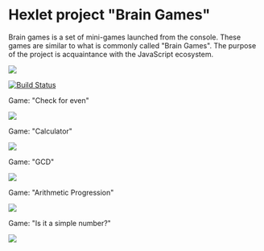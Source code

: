# Hexlet project "Brain Games"

Brain games is a set of mini-games launched from the console. These games are similar to what is commonly called "Brain Games". The purpose of the project is acquaintance with the JavaScript ecosystem.

<a href="https://codeclimate.com/github/Abrekov/project-lvl1-s462/maintainability"><img src="https://api.codeclimate.com/v1/badges/7e979d45960555010423/maintainability" /></a>

[![Build Status](https://travis-ci.org/Abrekov/project-lvl1-s462.svg?branch=master)](https://travis-ci.org/Abrekov/project-lvl1-s462)

Game: "Check for even"

<a href="https://asciinema.org/a/qaGyxjPFb7oSTdJ37T9pVBLDF" target="_blank"><img src="https://asciinema.org/a/qaGyxjPFb7oSTdJ37T9pVBLDF.svg" /></a>
<script id="asciicast-qaGyxjPFb7oSTdJ37T9pVBLDF" src="https://asciinema.org/a/qaGyxjPFb7oSTdJ37T9pVBLDF.js" async></script>

Game: "Calculator"

<a href="https://asciinema.org/a/LQ7ScOD19VfY7PpEwf07hu7FF" target="_blank"><img src="https://asciinema.org/a/LQ7ScOD19VfY7PpEwf07hu7FF.svg" /></a>

Game: "GCD"

<a href="https://asciinema.org/a/rua7nrMQ2pkLuXHDdYvv8pYXI" target="_blank"><img src="https://asciinema.org/a/rua7nrMQ2pkLuXHDdYvv8pYXI.svg" /></a>

Game: "Arithmetic Progression"

<a href="https://asciinema.org/a/4NNMPwjEiTN7o24EXQLCspZyo" target="_blank"><img src="https://asciinema.org/a/4NNMPwjEiTN7o24EXQLCspZyo.svg" /></a>

Game: "Is it a simple number?"

<a href="https://asciinema.org/a/mIMxQVSn1kNh5usInAP85Y07Z" target="_blank"><img src="https://asciinema.org/a/mIMxQVSn1kNh5usInAP85Y07Z.svg" /></a>
